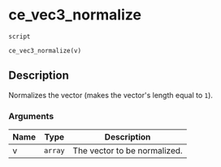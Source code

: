 # ce_vec3_normalize
`script`
```gml
ce_vec3_normalize(v)
```

## Description
Normalizes the vector (makes the vector's length equal to `1`).

### Arguments
| Name | Type | Description |
| ---- | ---- | ----------- |
| v | `array` | The vector to be normalized. |